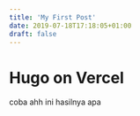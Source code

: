 ```yaml
---
title: 'My First Post'
date: 2019-07-18T17:18:05+01:00
draft: false
---
```


# Hugo on Vercel
coba ahh ini hasilnya apa
